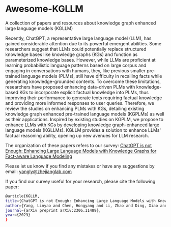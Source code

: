 # Awesome-KGLLM
A collection of papers and resources about knowledge graph enhanced large language models (KGLLM)

Recently, ChatGPT, a representative large language model (LLM), has gained considerable attention due to its powerful emergent abilities. Some researchers suggest that LLMs could potentially replace structured knowledge bases like knowledge graphs (KGs) and function as parameterized knowledge bases. However, while LLMs are proficient at learning probabilistic language patterns based on large corpus and engaging in conversations with humans, they, like previous smaller pre-trained language models (PLMs), still have difficulty in recalling facts while generating knowledge-grounded contents. To overcome these limitations, researchers have proposed enhancing data-driven PLMs with knowledge-based KGs to incorporate explicit factual knowledge into PLMs, thus improving their performance to generate texts requiring factual knowledge and providing more informed responses to user queries. Therefore, we review the studies on enhancing PLMs with KGs, detailing existing knowledge graph enhanced pre-trained language models (KGPLMs) as well as their applications. Inspired by existing studies on KGPLM, we propose to enhance LLMs with KGs by developing knowledge graph-enhanced large language models (KGLLMs). KGLLM provides a solution to enhance LLMs' factual reasoning ability, opening up new avenues for LLM research.

The organization of these papers refers to our survey: [ChatGPT is not Enough: Enhancing Large Language Models with Knowledge Graphs for Fact-aware Language Modeling](https://arxiv.org/abs/2306.11489 "悬停显示")

Please let us know if you find any mistakes or have any suggestions by email: yangly@zhejianglab.com

If you find our survey useful for your research, please cite the following paper:
```bash
@article{KGLLM,
title={ChatGPT is not Enough: Enhancing Large Language Models with Knowledge Graphs for Fact-aware Language Modeling},
author={Yang, Linyao and Chen, Hongyang and Li, Zhao and Ding, Xiao and Wu, Xindong},
journal={arXiv preprint arXiv:2306.11489},
year={2023}
}
```



